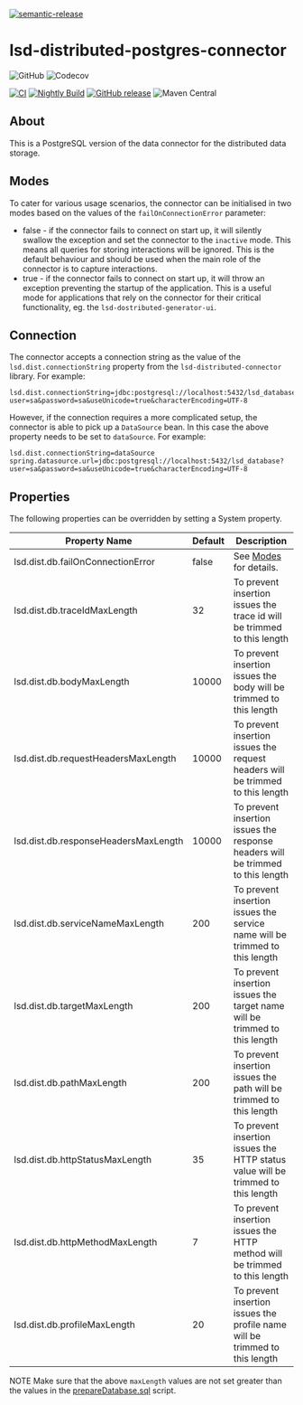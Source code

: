 [![semantic-release](https://img.shields.io/badge/semantic-release-e10079.svg?logo=semantic-release)](https://github.com/semantic-release/semantic-release)

# lsd-distributed-postgres-connector

![GitHub](https://img.shields.io/github/license/lsd-consulting/lsd-distributed-postgres-connector)
![Codecov](https://img.shields.io/codecov/c/github/lsd-consulting/lsd-distributed-postgres-connector)

[![CI](https://github.com/lsd-consulting/lsd-distributed-postgres-connector/actions/workflows/ci.yml/badge.svg)](https://github.com/lsd-consulting/lsd-distributed-postgres-connector/actions/workflows/ci.yml)
[![Nightly Build](https://github.com/lsd-consulting/lsd-distributed-postgres-connector/actions/workflows/nightly.yml/badge.svg)](https://github.com/lsd-consulting/lsd-distributed-postgres-connector/actions/workflows/nightly.yml)
[![GitHub release](https://img.shields.io/github/release/lsd-consulting/lsd-distributed-postgres-connector)](https://github.com/lsd-consulting/lsd-distributed-postgres-connector/releases)
![Maven Central](https://img.shields.io/maven-central/v/io.github.lsd-consulting/lsd-distributed-postgres-connector)

## About

This is a PostgreSQL version of the data connector for the distributed data storage.

## Modes

To cater for various usage scenarios, the connector can be initialised in two modes based on the values of
the `failOnConnectionError` parameter:

- false - if the connector fails to connect on start up, it will silently swallow the exception and set the connector to
  the `inactive` mode.
  This means all queries for storing interactions will be ignored. This is the default behaviour and should be used when
  the main role of the connector is to capture interactions.
- true - if the connector fails to connect on start up, it will throw an exception preventing the startup of the
  application.
  This is a useful mode for applications that rely on the connector for their critical functionality, eg.
  the `lsd-dostributed-generator-ui`.

## Connection
The connector accepts a connection string as the value of the `lsd.dist.connectionString` property from the `lsd-distributed-connector` library.
For example:
```properties
lsd.dist.connectionString=jdbc:postgresql://localhost:5432/lsd_database?user=sa&password=sa&useUnicode=true&characterEncoding=UTF-8
```

However, if the connection requires a more complicated setup, the connector is able to pick up a `DataSource` bean. 
In this case the above property needs to be set to `dataSource`. For example:
```properties
lsd.dist.connectionString=dataSource
spring.datasource.url=jdbc:postgresql://localhost:5432/lsd_database?user=sa&password=sa&useUnicode=true&characterEncoding=UTF-8
```

## Properties

The following properties can be overridden by setting a System property.

| Property Name                        | Default | Description                                                                      |
|--------------------------------------|---------|----------------------------------------------------------------------------------|
| lsd.dist.db.failOnConnectionError    | false   | See [Modes](#Modes) for details.                                                 |
| lsd.dist.db.traceIdMaxLength         | 32      | To prevent insertion issues the trace id will be trimmed to this length          |
| lsd.dist.db.bodyMaxLength            | 10000   | To prevent insertion issues the body will be trimmed to this length              |
| lsd.dist.db.requestHeadersMaxLength  | 10000   | To prevent insertion issues the request headers will be trimmed to this length   |
| lsd.dist.db.responseHeadersMaxLength | 10000   | To prevent insertion issues the response headers will be trimmed to this length  |
| lsd.dist.db.serviceNameMaxLength     | 200     | To prevent insertion issues the service name will be trimmed to this length      |
| lsd.dist.db.targetMaxLength          | 200     | To prevent insertion issues the target name will be trimmed to this length       |
| lsd.dist.db.pathMaxLength            | 200     | To prevent insertion issues the path will be trimmed to this length              |
| lsd.dist.db.httpStatusMaxLength      | 35      | To prevent insertion issues the HTTP status value will be trimmed to this length |
| lsd.dist.db.httpMethodMaxLength      | 7       | To prevent insertion issues the HTTP method will be trimmed to this length       |
| lsd.dist.db.profileMaxLength         | 20      | To prevent insertion issues the profile name will be trimmed to this length      |

NOTE
Make sure that the above `maxLength` values are not set greater than the values in the [prepareDatabase.sql](src/main/resources/db/prepareDatabase.sql) script.

